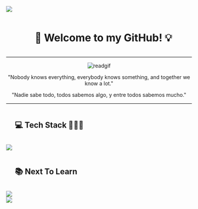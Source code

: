 <img src="https://user-images.githubusercontent.com/73097560/115834477-dbab4500-a447-11eb-908a-139a6edaec5c.gif">
<div id="user-content-toc">
  <ul align="center">
    <summary><h1 style="display: inline-block">💾 Welcome to my GitHub! 💡</h1></summary>
  </ul>
</div>
<hr style="border-top: 0.1px solid #ccc;">
<div align="center">
  <img src="https://github.com/julian98789/julian98789/assets/132085190/c042c5a9-fb0f-4277-9c3a-3dbd1a07f563" alt="readgif">
</div>
<p align="center">
  "Nobody knows everything, everybody knows something, and together we know a lot."
</p>
<p align="center">
  "Nadie sabe todo, todos sabemos algo, y entre todos sabemos mucho."
</p>
<hr style="border-top: 0.1px solid #ccc;">

<div id="user-content-toc">
  <ul>
    <summary><h2 style="display: inline-block">💻 Tech Stack 👨🏻‍💻</h2></summary>
  </ul>
</div>
<div>
  <a href="https://skillicons.dev">
    <img src="https://skillicons.dev/icons?i=html,css,sass,bootstrap,js,react,firebase,nodejs,express,mongodb,postman,wordpress" />
  </a>
</div>
<div id="user-content-toc">
  <ul>
    <summary><h2 style="display: inline-block">📚 Next To Learn</h2></summary>
  </ul>
</div>
<div>
  <a href="https://skillicons.dev">
    <img src="https://skillicons.dev/icons?i=ts,nestjs,postgres,docker,aws,py" />
  </a>
</div>
<img src="https://user-images.githubusercontent.com/73097560/115834477-dbab4500-a447-11eb-908a-139a6edaec5c.gif">
